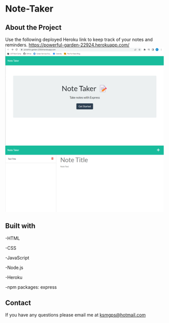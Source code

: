 # Note-Taker
## About the Project
Use the following deployed Heroku link to keep track of your notes and reminders. 
https://powerful-garden-22924.herokuapp.com/
![image](./public/assets/images/Note-Taker%20Sreenshot%201.png)
![image](./public/assets/images/Note-Taker%20Screenshot%202.png)

## Built with
-HTML

-CSS

-JavaScript

-Node.js

-Heroku

-npm packages: express

## Contact
If you have any questions please email me at ksmgps@hotmail.com
